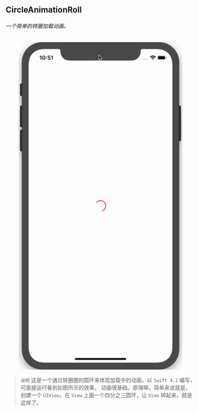 ## CircleAnimationRoll
###### 一个简单的转圈加载动画。

<div align = center><img width = "436" height = "869" src = "https://github.com/ShannonMYang/CircleAnimationRoll/blob/master/imagesFile/resultShow.gif">
</div>

> `说明`
> 这是一个通过转圈圈的圆环来体现加载中的动画，以 `Swift 4.2` 编写，可直接运行看到如图所示的效果。
> 动画很基础。原理嘛，简单来说就是，创建一个 `UIView`，在 `View` 上画一个四分之三圆环，让 `View` 转起来，就是这样了。